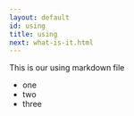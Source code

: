 ```yaml
---
layout: default
id: using
title: using
next: what-is-it.html
---
```


This is our using markdown file

- one
- two
- three
